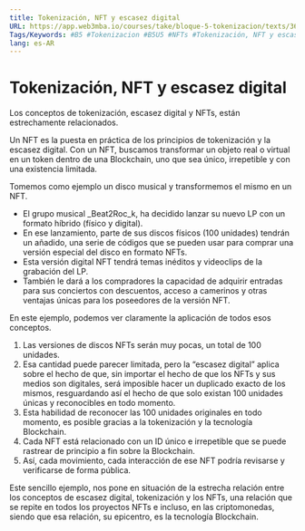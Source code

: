 ```yaml
---
title: Tokenización, NFT y escasez digital
URL: https://app.web3mba.io/courses/take/bloque-5-tokenizacion/texts/36128399-u5-04-tokenizacion-nft-y-escasez-digital
Tags/Keywords: #B5 #Tokenizacion #B5U5 #NFTs #Tokenización, NFT y escasez digital #escasez digital
lang: es-AR
---
```

# Tokenización, NFT y escasez digital
Los conceptos de tokenización, escasez digital y NFTs, están estrechamente relacionados. 

Un NFT es la puesta en práctica de los principios de tokenización y la escasez digital. Con un NFT, buscamos transformar un objeto real o virtual en un token dentro de una Blockchain, uno que sea único, irrepetible y con una existencia limitada. 

Tomemos como ejemplo un disco musical y transformemos el mismo en un NFT. 

- El grupo musical _Beat2Roc_k, ha decidido lanzar su nuevo LP con un formato híbrido (físico y digital). 
- En ese lanzamiento, parte de sus discos físicos (100 unidades) tendrán un añadido, una serie de códigos que se pueden usar para comprar una versión especial del disco en formato NFTs. 
- Esta versión digital NFT tendrá temas inéditos y videoclips de la grabación del LP.
- También le dará a los compradores la capacidad de adquirir entradas para sus conciertos con descuentos, acceso a camerinos y otras ventajas únicas para los poseedores de la versión NFT.

En este ejemplo, podemos ver claramente la aplicación de todos esos conceptos. 

1. Las versiones de discos NFTs serán muy pocas, un total de 100 unidades. 
2. Esa cantidad puede parecer limitada, pero la “escasez digital” aplica sobre el hecho de que, sin importar el hecho de que los NFTs y sus medios son digitales, será imposible hacer un duplicado exacto de los mismos, resguardando así el hecho de que solo existan 100 unidades únicas y reconocibles en todo momento. 
3. Esta habilidad de reconocer las 100 unidades originales en todo momento, es posible gracias a la tokenización y la tecnología Blockchain. 
4. Cada NFT está relacionado con un ID único e irrepetible que se puede rastrear de principio a fin sobre la Blockchain. 
5. Así, cada movimiento, cada interacción de ese NFT podría revisarse y verificarse de forma pública. 

Este sencillo ejemplo, nos pone en situación de la estrecha relación entre los conceptos de escasez digital, tokenización y los NFTs, una relación que se repite en todos los proyectos NFTs e incluso, en las criptomonedas, siendo que esa relación, su epicentro, es la tecnología Blockchain.